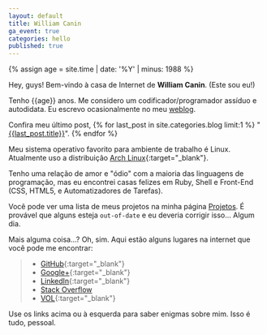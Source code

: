 ```yaml
---
layout: default
title: William Canin
ga_event: true
categories: hello
published: true
---
```


{% assign age = site.time | date: '%Y' | minus: 1988 %}
 
Hey, guys! Bem-vindo à casa de Internet de **William Canin**. (Este sou eu!)

Tenho {{age}} anos. Me considero um codificador/programador assíduo e autodidata. Eu escrevo ocasionalmente no meu [weblog]({{site.url}}{{site.baseurl}}/blog/). 

Confira meu último post, {% for last_post in site.categories.blog limit:1 %}
"<a href="{{site.url}}{{site.baseurl}}{{last_post.url}}">{{last_post.title}}</a>". {% endfor %} 

Meu sistema operativo favorito para ambiente de trabalho é Linux. Atualmente uso a distribuição [Arch Linux](https://www.archlinux.org/){:target="_blank"}.

Tenho uma relação de amor e "ódio" com a maioria das linguagens de programação, mas eu encontrei casas felizes em Ruby, Shell e Front-End (CSS, HTML5, e Automatizadores de Tarefas).

Você pode ver uma lista de meus projetos na minha página [Projetos]({{site.url}}{{site.baseurl}}/projects/). É provável que alguns esteja `out-of-date` e eu deveria corrigir isso... Algum dia.

Mais alguma coisa...? Oh, sim. Aqui estão alguns lugares na internet que você pode me encontrar:

> * [GitHub](https://github.com/williamcanin){:target="_blank"}
> * [Google+](https://plus.google.com/114279208421782006466){:target="_blank"}
> * [LinkedIn](https://br.linkedin.com/in/williamcostacanin){:target="_blank"} 
> * [Stack Overflow](https://pt.stackoverflow.com/users/15113/williamcanin) 
> * [VOL](https://www.vivaolinux.com.br/~willnux){:target="_blank"}


Use os links acima ou à esquerda para saber enigmas sobre mim. Isso é tudo, pessoal.
